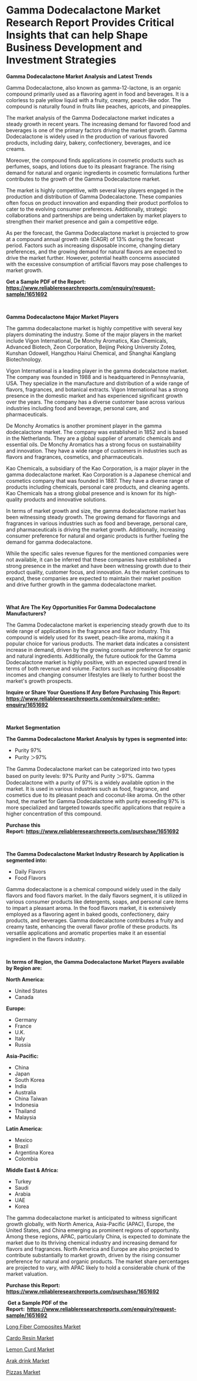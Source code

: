 <p><h1>Gamma Dodecalactone Market Research Report Provides Critical Insights that can help Shape Business Development and Investment Strategies</h1></p><p><strong>Gamma Dodecalactone Market Analysis and Latest Trends</strong></p>
<p><p>Gamma Dodecalactone, also known as gamma-12-lactone, is an organic compound primarily used as a flavoring agent in food and beverages. It is a colorless to pale yellow liquid with a fruity, creamy, peach-like odor. The compound is naturally found in fruits like peaches, apricots, and pineapples.</p><p>The market analysis of the Gamma Dodecalactone market indicates a steady growth in recent years. The increasing demand for flavored food and beverages is one of the primary factors driving the market growth. Gamma Dodecalactone is widely used in the production of various flavored products, including dairy, bakery, confectionery, beverages, and ice creams.</p><p>Moreover, the compound finds applications in cosmetic products such as perfumes, soaps, and lotions due to its pleasant fragrance. The rising demand for natural and organic ingredients in cosmetic formulations further contributes to the growth of the Gamma Dodecalactone market.</p><p>The market is highly competitive, with several key players engaged in the production and distribution of Gamma Dodecalactone. These companies often focus on product innovation and expanding their product portfolios to cater to the evolving consumer preferences. Additionally, strategic collaborations and partnerships are being undertaken by market players to strengthen their market presence and gain a competitive edge.</p><p>As per the forecast, the Gamma Dodecalactone market is projected to grow at a compound annual growth rate (CAGR) of 13% during the forecast period. Factors such as increasing disposable income, changing dietary preferences, and the growing demand for natural flavors are expected to drive the market further. However, potential health concerns associated with the excessive consumption of artificial flavors may pose challenges to market growth.</p></p>
<p><strong>Get a Sample PDF of the Report:&nbsp; <a href="https://www.reliableresearchreports.com/enquiry/request-sample/1651692">https://www.reliableresearchreports.com/enquiry/request-sample/1651692</a></strong></p>
<p>&nbsp;</p>
<p><strong>Gamma Dodecalactone Major Market Players</strong></p>
<p><p>The gamma dodecalactone market is highly competitive with several key players dominating the industry. Some of the major players in the market include Vigon International, De Monchy Aromatics, Kao Chemicals, Advanced Biotech, Zeon Corporation, Beijing Peking University Zoteq, Kunshan Odowell, Hangzhou Hairui Chemical, and Shanghai Kanglang Biotechnology.</p><p>Vigon International is a leading player in the gamma dodecalactone market. The company was founded in 1988 and is headquartered in Pennsylvania, USA. They specialize in the manufacture and distribution of a wide range of flavors, fragrances, and botanical extracts. Vigon International has a strong presence in the domestic market and has experienced significant growth over the years. The company has a diverse customer base across various industries including food and beverage, personal care, and pharmaceuticals.</p><p>De Monchy Aromatics is another prominent player in the gamma dodecalactone market. The company was established in 1852 and is based in the Netherlands. They are a global supplier of aromatic chemicals and essential oils. De Monchy Aromatics has a strong focus on sustainability and innovation. They have a wide range of customers in industries such as flavors and fragrances, cosmetics, and pharmaceuticals.</p><p>Kao Chemicals, a subsidiary of the Kao Corporation, is a major player in the gamma dodecalactone market. Kao Corporation is a Japanese chemical and cosmetics company that was founded in 1887. They have a diverse range of products including chemicals, personal care products, and cleaning agents. Kao Chemicals has a strong global presence and is known for its high-quality products and innovative solutions.</p><p>In terms of market growth and size, the gamma dodecalactone market has been witnessing steady growth. The growing demand for flavorings and fragrances in various industries such as food and beverage, personal care, and pharmaceuticals is driving the market growth. Additionally, increasing consumer preference for natural and organic products is further fueling the demand for gamma dodecalactone.</p><p>While the specific sales revenue figures for the mentioned companies were not available, it can be inferred that these companies have established a strong presence in the market and have been witnessing growth due to their product quality, customer focus, and innovation. As the market continues to expand, these companies are expected to maintain their market position and drive further growth in the gamma dodecalactone market.</p></p>
<p>&nbsp;</p>
<p><strong>What Are The Key Opportunities For Gamma Dodecalactone Manufacturers?</strong></p>
<p><p>The Gamma Dodecalactone market is experiencing steady growth due to its wide range of applications in the fragrance and flavor industry. This compound is widely used for its sweet, peach-like aroma, making it a popular choice for various products. The market data indicates a consistent increase in demand, driven by the growing consumer preference for organic and natural ingredients. Additionally, the future outlook for the Gamma Dodecalactone market is highly positive, with an expected upward trend in terms of both revenue and volume. Factors such as increasing disposable incomes and changing consumer lifestyles are likely to further boost the market's growth prospects.</p></p>
<p><strong>Inquire or Share Your Questions If Any Before Purchasing This Report: <a href="https://www.reliableresearchreports.com/enquiry/pre-order-enquiry/1651692">https://www.reliableresearchreports.com/enquiry/pre-order-enquiry/1651692</a></strong></p>
<p>&nbsp;</p>
<p><strong>Market Segmentation</strong></p>
<p><strong>The Gamma Dodecalactone Market Analysis by types is segmented into:</strong></p>
<p><ul><li>Purity 97%</li><li>Purity ＞97%</li></ul></p>
<p><p>The Gamma Dodecalactone market can be categorized into two types based on purity levels: 97% Purity and Purity ＞97%. Gamma Dodecalactone with a purity of 97% is a widely available option in the market. It is used in various industries such as food, fragrance, and cosmetics due to its pleasant peach and coconut-like aroma. On the other hand, the market for Gamma Dodecalactone with purity exceeding 97% is more specialized and targeted towards specific applications that require a higher concentration of this compound.</p></p>
<p><strong>Purchase this Report:&nbsp;<a href="https://www.reliableresearchreports.com/purchase/1651692">https://www.reliableresearchreports.com/purchase/1651692</a></strong></p>
<p>&nbsp;</p>
<p><strong>The Gamma Dodecalactone Market Industry Research by Application is segmented into:</strong></p>
<p><ul><li>Daily Flavors</li><li>Food Flavors</li></ul></p>
<p><p>Gamma dodecalactone is a chemical compound widely used in the daily flavors and food flavors market. In the daily flavors segment, it is utilized in various consumer products like detergents, soaps, and personal care items to impart a pleasant aroma. In the food flavors market, it is extensively employed as a flavoring agent in baked goods, confectionery, dairy products, and beverages. Gamma dodecalactone contributes a fruity and creamy taste, enhancing the overall flavor profile of these products. Its versatile applications and aromatic properties make it an essential ingredient in the flavors industry.</p></p>
<p>&nbsp;</p>
<p><strong>In terms of Region, the Gamma Dodecalactone Market Players available by Region are:</strong></p>
<p>
    <p> <strong> North America: </strong>
        <ul>
            <li>United States</li>
            <li>Canada</li>
        </ul>
        </p> 
    <p> <strong> Europe: </strong>
        <ul>
            <li>Germany</li>
            <li>France</li>
            <li>U.K.</li>
            <li>Italy</li>
            <li>Russia</li>
        </ul>
        </p> 
    <p> <strong> Asia-Pacific: </strong>
        <ul>
            <li>China</li>
            <li>Japan</li>
            <li>South Korea</li>
            <li>India</li>
            <li>Australia</li>
            <li>China Taiwan</li>
            <li>Indonesia</li>
            <li>Thailand</li>
            <li>Malaysia</li>
        </ul>
        </p> 
    <p> <strong> Latin America: </strong>
        <ul>
            <li>Mexico</li>
            <li>Brazil</li>
            <li>Argentina Korea</li>
            <li>Colombia</li>
        </ul>
        </p> 
    <p> <strong> Middle East & Africa: </strong>
        <ul>
            <li>Turkey</li>
            <li>Saudi</li>
            <li>Arabia</li>
            <li>UAE</li>
            <li>Korea</li>
        </ul>
    </p>
    </p>
<p><p>The gamma dodecalactone market is anticipated to witness significant growth globally, with North America, Asia-Pacific (APAC), Europe, the United States, and China emerging as prominent regions of opportunity. Among these regions, APAC, particularly China, is expected to dominate the market due to its thriving chemical industry and increasing demand for flavors and fragrances. North America and Europe are also projected to contribute substantially to market growth, driven by the rising consumer preference for natural and organic products. The market share percentages are projected to vary, with APAC likely to hold a considerable chunk of the market valuation.</p></p>
<p><strong>Purchase this Report: <a href="https://www.reliableresearchreports.com/purchase/1651692">https://www.reliableresearchreports.com/purchase/1651692</a></strong></p>
<p>&nbsp;<strong>Get a Sample PDF of the Report:&nbsp;&nbsp;<a href="https://www.reliableresearchreports.com/enquiry/request-sample/1651692">https://www.reliableresearchreports.com/enquiry/request-sample/1651692</a></strong></p>
<p><strong></strong></p>
<p><p><a href="https://github.com/YashRP12/Market-Research-Report-List-1/blob/main/long-fiber-composites-market.md">Long Fiber Composites Market</a></p><p><a href="https://github.com/Chiragrp24/Market-Research-Report-List-1/blob/main/cardo-resin-market.md">Cardo Resin Market</a></p><p><a href="https://medium.com/@eltaroberts2662/lemon-curd-market-size-market-outlook-and-market-forecast-2023-to-2030-a4fe8a27ddd7">Lemon Curd Market</a></p><p><a href="https://medium.com/@ransomjohns101/analyzing-arak-drink-market-global-industry-perspective-and-forecast-2023-to-2030-ef1721072e96">Arak drink Market</a></p><p><a href="https://medium.com/@soloncarter2662/analyzing-pizzas-market-global-industry-perspective-and-forecast-2023-to-2030-b0bcd70c7bb2">Pizzas Market</a></p></p>